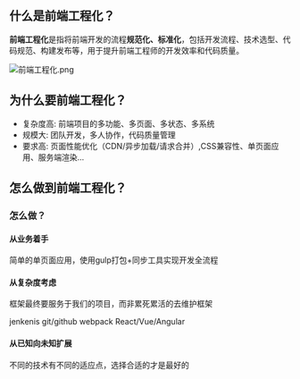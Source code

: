 ## 什么是前端工程化？
**前端工程化**是指将前端开发的流程**规范化、标准化**，包括开发流程、技术选型、代码规范、构建发布等，用于提升前端工程师的开发效率和代码质量。

![前端工程化.png](https://i.loli.net/2020/09/15/JYIyqzdD7O8uZmP.png)

## 为什么要前端工程化？
* 复杂度高: 前端项目的多功能、多页面、多状态、多系统
* 规模大: 团队开发，多人协作，代码质量管理
* 要求高: 页面性能优化（CDN/异步加载/请求合并）,CSS兼容性、单页面应用、服务端渲染...

## 怎么做到前端工程化？

### 怎么做？

#### 从业务着手
简单的单页面应用，使用gulp打包+同步工具实现开发全流程

#### 从复杂度考虑
框架最终要服务于我们的项目，而非累死累活的去维护框架

jenkenis
git/github
webpack
React/Vue/Angular

#### 从已知向未知扩展
不同的技术有不同的适应点，选择合适的才是最好的



